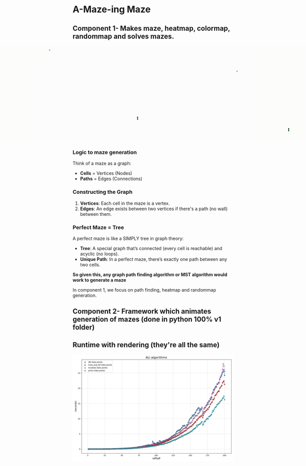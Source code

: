 # A-Maze-ing Maze

## Component 1- Makes maze, heatmap, colormap, randommap and solves mazes.

<div style="display: flex; justify-content: center;">
    <img src="cppdemos/10001x10001/lowres/lowresheatmap.gif" width="300">
    <img src="cppdemos/10001x10001/lowres/lowresrandom.png" width="300">
    <img src="cppdemos/10001x10001/lowres/lowresdumb.png" width="300">
    <img src="cppdemos/10001x10001/lowres/lowressolved.png" width="300">
    <img src="demos_small/dfs.gif" width="300">
    <img src="demos_small/hunt_and_kill.gif" width="300">
    <img src="demos_small/prims.gif" width="300">
    <img src="demos_small/kruskals.gif" width="300">
    <img src="demos/sped_maze_dfs.gif" width="300">
    <img src="demos/sped_maze_hunt_and_kill.gif" width="300">
    <img src="demos/sped_maze_prims.gif" width="300">
    <img src="demos/sped_maze_kruskals.gif" width="300">
</div>


### Logic to maze generation

Think of a maze as a graph:
- **Cells** = Vertices (Nodes)
- **Paths** = Edges (Connections)

### Constructing the Graph

1. **Vertices**: Each cell in the maze is a vertex.
2. **Edges**: An edge exists between two vertices if there's a path (no wall) between them.

### Perfect Maze = Tree

A perfect maze is like a SIMPLY tree in graph theory:
- **Tree**: A special graph that’s connected (every cell is reachable) and acyclic (no loops).
- **Unique Path**: In a perfect maze, there’s exactly one path between any two cells.

**So given this, any graph path finding algorithm or MST algorithm would work to generate a maze**

In component 1, we focus on path finding, heatmap and randommap generation.





## Component 2- Framework which animates generation of mazes (done in python 100% v1 folder) 

## Runtime with rendering (they're all the same)
<div style="display: flex; justify-content: center;">
    <img src="renders/render_times_all_algorithms.png" width="800">
</div>
   
